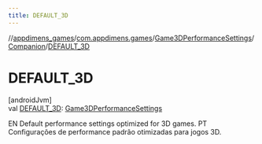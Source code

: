 ```yaml
---
title: DEFAULT_3D
---
```

//[appdimens_games](../../../../index.html)/[com.appdimens.games](../../index.html)/[Game3DPerformanceSettings](../index.html)/[Companion](index.html)/[DEFAULT_3D](-d-e-f-a-u-l-t_3-d.html)



# DEFAULT_3D



[androidJvm]\
val [DEFAULT_3D](-d-e-f-a-u-l-t_3-d.html): [Game3DPerformanceSettings](../index.html)



EN Default performance settings optimized for 3D games. PT Configurações de performance padrão otimizadas para jogos 3D.



